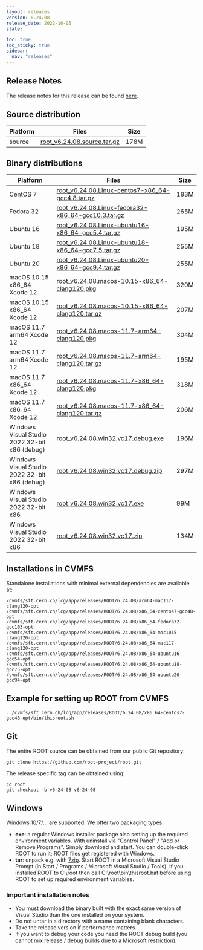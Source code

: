 ```yaml
---
layout: releases
version: 6.24/08
release_date: 2022-10-05
state:

toc: true
toc_sticky: true
sidebar:
  nav: "releases"
---
```



## Release Notes

The release notes for this release can be found [here](https://root.cern/doc/v624/release-notes.html#release-6.2408).

## Source distribution

| Platform       | Files | Size |
|-----------|-------|-----|
| source | [root_v6.24.08.source.tar.gz](https://root.cern/download/root_v6.24.08.source.tar.gz) | 178M |


## Binary distributions

| Platform       | Files | Size |
|-----------|-------|-----|
| CentOS 7 | [root_v6.24.08.Linux-centos7-x86_64-gcc4.8.tar.gz](https://root.cern/download/root_v6.24.08.Linux-centos7-x86_64-gcc4.8.tar.gz) | 183M |
| Fedora 32 | [root_v6.24.08.Linux-fedora32-x86_64-gcc10.3.tar.gz](https://root.cern/download/root_v6.24.08.Linux-fedora32-x86_64-gcc10.3.tar.gz) | 265M |
| Ubuntu 16 | [root_v6.24.08.Linux-ubuntu16-x86_64-gcc5.4.tar.gz](https://root.cern/download/root_v6.24.08.Linux-ubuntu16-x86_64-gcc5.4.tar.gz) | 195M |
| Ubuntu 18 | [root_v6.24.08.Linux-ubuntu18-x86_64-gcc7.5.tar.gz](https://root.cern/download/root_v6.24.08.Linux-ubuntu18-x86_64-gcc7.5.tar.gz) | 255M |
| Ubuntu 20 | [root_v6.24.08.Linux-ubuntu20-x86_64-gcc9.4.tar.gz](https://root.cern/download/root_v6.24.08.Linux-ubuntu20-x86_64-gcc9.4.tar.gz) | 255M |
| macOS 10.15 x86_64 Xcode 12 | [root_v6.24.08.macos-10.15-x86_64-clang120.pkg](https://root.cern/download/root_v6.24.08.macos-10.15-x86_64-clang120.pkg) | 320M |
| macOS 10.15 x86_64 Xcode 12 | [root_v6.24.08.macos-10.15-x86_64-clang120.tar.gz](https://root.cern/download/root_v6.24.08.macos-10.15-x86_64-clang120.tar.gz) | 207M |
| macOS 11.7 arm64 Xcode 12 | [root_v6.24.08.macos-11.7-arm64-clang120.pkg](https://root.cern/download/root_v6.24.08.macos-11.7-arm64-clang120.pkg) | 304M |
| macOS 11.7 arm64 Xcode 12 | [root_v6.24.08.macos-11.7-arm64-clang120.tar.gz](https://root.cern/download/root_v6.24.08.macos-11.7-arm64-clang120.tar.gz) | 195M |
| macOS 11.7 x86_64 Xcode 12 | [root_v6.24.08.macos-11.7-x86_64-clang120.pkg](https://root.cern/download/root_v6.24.08.macos-11.7-x86_64-clang120.pkg) | 318M |
| macOS 11.7 x86_64 Xcode 12 | [root_v6.24.08.macos-11.7-x86_64-clang120.tar.gz](https://root.cern/download/root_v6.24.08.macos-11.7-x86_64-clang120.tar.gz) | 206M |
| Windows Visual Studio 2022 32-bit x86  (debug) | [root_v6.24.08.win32.vc17.debug.exe](https://root.cern/download/root_v6.24.08.win32.vc17.debug.exe) | 196M |
| Windows Visual Studio 2022 32-bit x86  (debug) | [root_v6.24.08.win32.vc17.debug.zip](https://root.cern/download/root_v6.24.08.win32.vc17.debug.zip) | 297M |
| Windows Visual Studio 2022 32-bit x86  | [root_v6.24.08.win32.vc17.exe](https://root.cern/download/root_v6.24.08.win32.vc17.exe) |  99M |
| Windows Visual Studio 2022 32-bit x86  | [root_v6.24.08.win32.vc17.zip](https://root.cern/download/root_v6.24.08.win32.vc17.zip) | 134M |

## Installations in CVMFS

Standalone installations with minimal external dependencies are available at:
~~~
/cvmfs/sft.cern.ch/lcg/app/releases/ROOT/6.24.08/arm64-mac117-clang120-opt
/cvmfs/sft.cern.ch/lcg/app/releases/ROOT/6.24.08/x86_64-centos7-gcc48-opt
/cvmfs/sft.cern.ch/lcg/app/releases/ROOT/6.24.08/x86_64-fedora32-gcc103-opt
/cvmfs/sft.cern.ch/lcg/app/releases/ROOT/6.24.08/x86_64-mac1015-clang120-opt
/cvmfs/sft.cern.ch/lcg/app/releases/ROOT/6.24.08/x86_64-mac117-clang120-opt
/cvmfs/sft.cern.ch/lcg/app/releases/ROOT/6.24.08/x86_64-ubuntu16-gcc54-opt
/cvmfs/sft.cern.ch/lcg/app/releases/ROOT/6.24.08/x86_64-ubuntu18-gcc75-opt
/cvmfs/sft.cern.ch/lcg/app/releases/ROOT/6.24.08/x86_64-ubuntu20-gcc94-opt
~~~


## Example for setting up ROOT from CVMFS

~~~
. /cvmfs/sft.cern.ch/lcg/app/releases/ROOT/6.24.08/x86_64-centos7-gcc48-opt/bin/thisroot.sh
~~~

## Git

The entire ROOT source can be obtained from our public Git repository:

~~~
git clone https://github.com/root-project/root.git
~~~
The release specific tag can be obtained using:
~~~
cd root
git checkout -b v6-24-08 v6-24-08
~~~


## Windows

Windows 10/7/... are supported. We offer two packaging types:

 * **exe**: a regular Windows installer package also setting up the required environment variables. With uninstall via "Control Panel" / "Add or Remove Programs". Simply download and start. You can double-click ROOT to run it; ROOT files get registered with Windows.
 * **tar**: unpack e.g. with [7zip](https://www.7-zip.org). Start ROOT in a Microsoft Visual Studio Prompt (in Start / Programs / Microsoft Visual Studio / Tools). If you installed ROOT to C:\root then call C:\root\bin\thisroot.bat before using ROOT to set up required environment variables.

### Important installation notes

 * You must download the binary built with the exact same version of Visual Studio than the one installed on your system.
 * Do not untar in a directory with a name containing blank characters.
 * Take the release version if performance matters.
 * If you want to debug your code you need the ROOT debug build (you cannot mix release / debug builds due to a Microsoft restriction).
